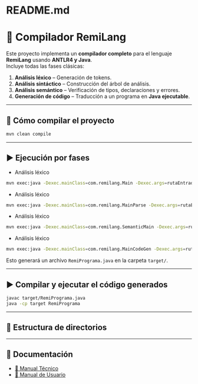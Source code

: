 # README.md

# 📘 Compilador RemiLang

Este proyecto implementa un **compilador completo** para el lenguaje **RemiLang** usando **ANTLR4 y Java**.  
Incluye todas las fases clásicas:

1. **Análisis léxico** – Generación de tokens.
2. **Análisis sintáctico** – Construcción del árbol de análisis.
3. **Análisis semántico** – Verificación de tipos, declaraciones y errores.
4. **Generación de código** – Traducción a un programa en **Java ejecutable**.

---

## 🚀 Cómo compilar el proyecto

```bash
mvn clean compile
```

---

## ▶️ Ejecución por fases

- Análisis léxico
```bash
mvn exec:java -Dexec.mainClass=com.remilang.Main -Dexec.args=rutaEntrada.remi
```

- Análisis léxico
```bash
mvn exec:java -Dexec.mainClass=com.remilang.MainParse -Dexec.args=rutaEntrada.remi
```

- Análisis léxico
```bash
mvn exec:java -Dexec.mainClass=com.remilang.SemanticMain -Dexec.args=rutaEntrada.remi
```

- Análisis léxico
```bash
mvn exec:java -Dexec.mainClass=com.remilang.MainCodeGen -Dexec.args=rutaEntrada.remi
```

Esto generará un archivo `RemiPrograma.java` en la carpeta `target/`.

---

## ▶️ Compilar y ejecutar el código generados
```bash
javac target/RemiPrograma.java
java -cp target RemiPrograma
```

---

## 📂 Estructura de directorios


---

## 📖 Documentación
- [📘 Manual Técnico](manual-tecnico,md)  
- [📘 Manual de Usuario](manual-usuario.md)  